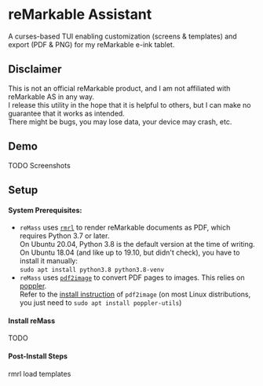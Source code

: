 # reMarkable Assistant
A curses-based TUI enabling customization (screens &amp; templates) and export (PDF &amp; PNG) for my reMarkable e-ink tablet.

## Disclaimer
This is not an official reMarkable product, and I am not affiliated with reMarkable AS in any way.  
I release this utility in the hope that it is helpful to others, but I can make no guarantee that it works as intended.  
There might be bugs, you may lose data, your device may crash, etc.

## Demo
TODO Screenshots

## Setup
#### System Prerequisites:
* `reMass` uses [`rmrl`](https://github.com/rschroll/rmrl) to render reMarkable documents as PDF, which requires Python 3.7 or later.  
  On Ubuntu 20.04, Python 3.8 is the default version at the time of writing.  
  On Ubuntu 18.04 (and like up to 19.10, but didn't check), you have to install it manually:  
  `sudo apt install python3.8 python3.8-venv`
* `reMass` uses [`pdf2image`](https://pypi.org/project/pdf2image/) to convert PDF pages to images. This relies on [poppler](https://poppler.freedesktop.org/).  
   Refer to the [install instruction](https://pypi.org/project/pdf2image/) of `pdf2image` (on most Linux distributions, you just need to `sudo apt install poppler-utils`)

#### Install reMass
TODO

#### Post-Install Steps
rmrl load templates
